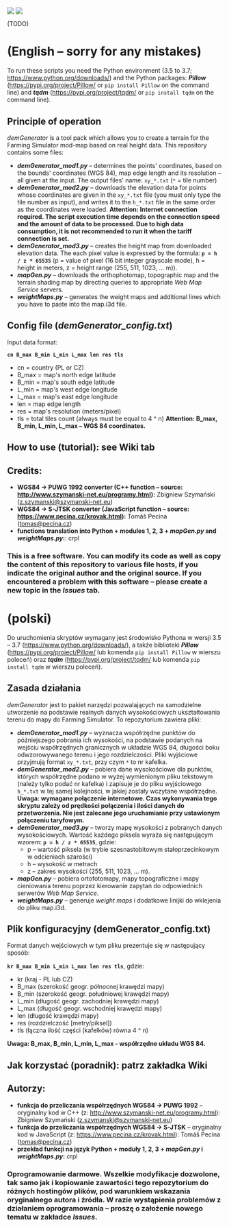 <img src="https://abload.de/img/demgen09j6o.png" align="center"/>
<img src="https://abload.de/img/window_overviewhyknv.png" align="center"/>

(TODO)

# (English – sorry for any mistakes)
To run these scripts you need the Python environment (3.5 to 3.7; https://www.python.org/downloads/) and the Python packages: ***Pillow*** (https://pypi.org/project/Pillow/ or `pip install Pillow` on the command line) and ***tqdm*** (https://pypi.org/project/tqdm/ or `pip install tqdm` on the command line).

## Principle of operation
*demGenerator* is a tool pack which allows you to create a terrain for the Farming Simulator mod-map based on real height data. This repository contains some files:
- ***demGenerator_mod1.py*** – determines the points' coordinates, based on the bounds' coordinates (WGS 84), map edge length and its resolution – all given at the input. The output files' name: `xy_*.txt` (`*` = tile number)
- ***demGenerator_mod2.py*** – downloads the elevation data for points whose coordinates are given in the `xy_*.txt` file (you must only type the tile number as input), and writes it to the `h_*.txt` file in the same order as the coordinates were loaded. **Attention: Internet connection required. The script execution time depends on the connection speed and the amount of data to be processed. Due to high data consumption, it is not recommended to run it when the tariff connection is set.**
- ***demGenerator_mod3.py*** – creates the height map from downloaded elevation data. The each pixel value is expressed by the formula: **`p = h / z * 65535`** (p = value of pixel (16 bit integer grayscale mode), h = height in meters, z = height range (255, 511, 1023, ... m)).
- ***mapGen.py*** – downloads the orthophotomap, topographic map and the terrain shading map by directing queries to appropriate *Web Map Service* servers.
- ***weightMaps.py*** – generates the weight maps and additional lines which you have to paste into the map.i3d file.

## Config file (*demGenerator_config.txt*)
Input data format:

**`cn B_max B_min L_min L_max len res tls`**
- cn = country (PL or CZ)
- B_max = map's north edge latitude
- B_min = map's south edge latitude
- L_min = map's west edge longitude
- L_max = map's east edge longitude
- len = map edge length
- res = map's resolution (meters/pixel)
- tls = total tiles count (always must be equal to 4 ^ n)
**Attention: B_max, B_min, L_min, L_max – WGS 84 coordinates.**

## How to use (tutorial): see Wiki tab

## Credits:
- **WGS84 -> PUWG 1992 converter (C++ function – source: http://www.szymanski-net.eu/programy.html):** Zbigniew Szymański (z.szymanski@szymanski-net.eu)
- **WGS84 -> S-JTSK converter (JavaScript function – source: https://www.pecina.cz/krovak.html):** Tomáš Pecina (tomas@pecina.cz)
- **functions translation into Python + modules 1, 2, 3 + _mapGen.py_ and _weightMaps.py_:**: crpl

### This is a free software. You can modify its code as well as copy the content of this repository to various file hosts, if you indicate the original author and the original source. If you encountered a problem with this software – please create a new topic in the *Issues* tab.

# (polski)
Do uruchomienia skryptów wymagany jest środowisko Pythona w wersji 3.5 – 3.7 (https://www.python.org/downloads/), a także biblioteki ***Pillow*** (https://pypi.org/project/Pillow/ lub komenda `pip install Pillow` w wierszu poleceń) oraz ***tqdm*** (https://pypi.org/project/tqdm/ lub komenda `pip install tqdm` w wierszu poleceń).

## Zasada działania
*demGenerator* jest to pakiet narzędzi pozwalających na samodzielne utworzenie na podstawie realnych danych wysokościowych ukształtowania terenu do mapy do Farming Simulator. To repozytorium zawiera pliki:
- ***demGenerator_mod1.py*** – wyznacza współrzędne punktów do późniejszego pobrania ich wysokości, na podstawie podanych na wejściu współrzędnych granicznych w układzie WGS 84, długości boku odwzorowywanego terenu i jego rozdzielczości. Pliki wyjściowe przyjmują format `xy_*.txt`, przy czym `*` to nr kafelka.
- ***demGenerator_mod2.py*** – pobiera dane wysokościowe dla punktów, których współrzędne podano w wyżej wymienionym pliku tekstowym (należy tylko podać nr kafelka) i zapisuje je do pliku wyjściowego `h_*.txt` w tej samej kolejności, w jakiej zostały wczytane współrzędne. **Uwaga: wymagane połączenie internetowe. Czas wykonywania tego skryptu zależy od prędkości połączenia i ilości danych do przetworzenia. Nie jest zalecane jego uruchamianie przy ustawionym połączeniu taryfowym.**
- ***demGenerator_mod3.py*** – tworzy mapę wysokości z pobranych danych wysokościowych. Wartość każdego piksela wyraża się następującym wzorem: **`p = h / z * 65535`**, gdzie:
  - p – wartość piksela (w trybie szesnastobitowym stałoprzecinkowym w odcieniach szarości)
  - h – wysokość w metrach
  - z – zakres wysokości (255, 511, 1023, ... m).
- ***mapGen.py*** – pobiera ortofotomapy, mapy topograficzne i mapy cieniowania terenu poprzez kierowanie zapytań do odpowiednich serwerów *Web Map Service*.
- ***weightMaps.py*** – generuje *weight maps* i dodatkowe linijki do wklejenia do pliku map.i3d. 

## Plik konfiguracyjny (demGenerator_config.txt)
Format danych wejściowych w tym pliku prezentuje się w następujący sposób:

**`kr B_max B_min L_min L_max len res tls`**, gdzie:
- kr (kraj - PL lub CZ)
- B_max (szerokość geogr. północnej krawędzi mapy)
- B_min (szerokość geogr. południowej krawędzi mapy)
- L_min (długość geogr. zachodniej krawędzi mapy)
- L_max (długość geogr. wschodniej krawędzi mapy)
- len (długość krawędzi mapy)
- res (rozdzielczość [metry/piksel])
- tls (łączna ilość części (kafelków) równa 4 ^ n)

**Uwaga: B_max, B_min, L_min, L_max - współrzędne układu WGS 84.**

## Jak korzystać (poradnik): patrz zakładka Wiki

## Autorzy:
- **funkcja do przeliczania współrzędnych WGS84 -> PUWG 1992** – oryginalny kod w C++ (z: http://www.szymanski-net.eu/programy.html): Zbigniew Szymański (z.szymanski@szymanski-net.eu)
- **funkcja do przeliczania współrzędnych WGS84 -> S-JTSK** – oryginalny kod w JavaScript (z: https://www.pecina.cz/krovak.html): Tomáš Pecina (tomas@pecina.cz)
- **przekład funkcji na język Python + moduły 1, 2, 3 + _mapGen.py_ i _weightMaps.py_:** crpl
### Oprogramowanie darmowe. Wszelkie modyfikacje dozwolone, tak samo jak i kopiowanie zawartości tego repozytorium do różnych hostingów plików, pod warunkiem wskazania oryginalnego autora i źródła. W razie wystąpienia problemów z działaniem oprogramowania – proszę o założenie nowego tematu w zakładce *Issues*.
